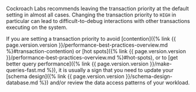 Cockroach Labs recommends leaving the transaction priority at the default setting in almost all cases. Changing the transaction priority to `HIGH` in particular can lead to difficult-to-debug interactions with other transactions executing on the system.

If you are setting a transaction priority to avoid [contention]({% link {{ page.version.version }}/performance-best-practices-overview.md %}#transaction-contention) or [hot spots]({% link {{ page.version.version }}/performance-best-practices-overview.md %}#hot-spots), or to [get better query performance]({% link {{ page.version.version }}/make-queries-fast.md %}), it is usually a sign that you need to update your [schema design]({% link {{ page.version.version }}/schema-design-database.md %}) and/or review the data access patterns of your workload.
